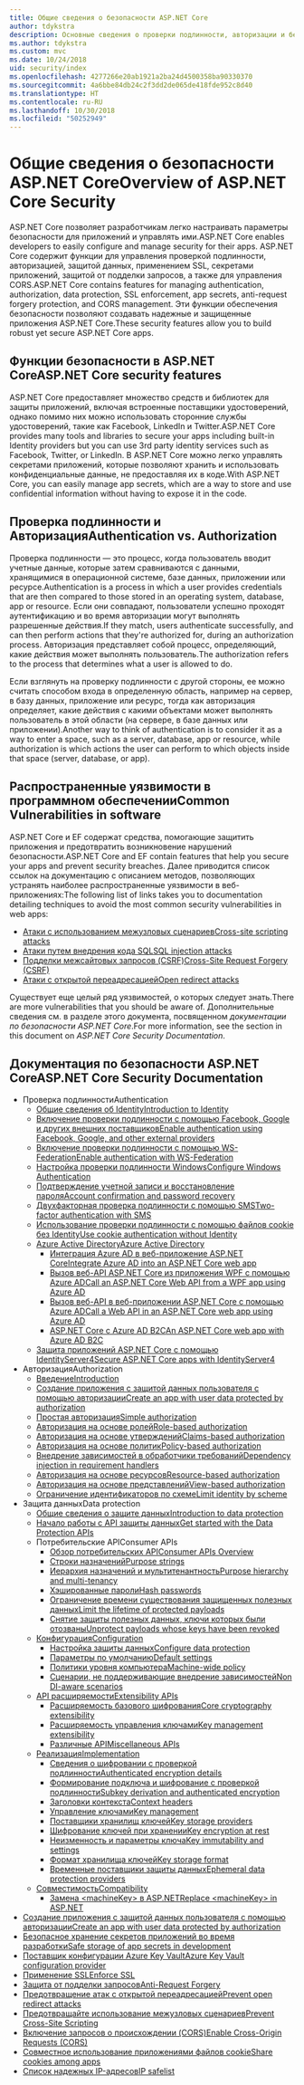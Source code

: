 ```yaml
---
title: Общие сведения о безопасности ASP.NET Core
author: tdykstra
description: Основные сведения о проверки подлинности, авторизации и безопасности в ASP.NET Core.
ms.author: tdykstra
ms.custom: mvc
ms.date: 10/24/2018
uid: security/index
ms.openlocfilehash: 4277266e20ab1921a2ba24d4500358ba90330370
ms.sourcegitcommit: 4a6bbe84db24c2f3dd2de065de418fde952c8d40
ms.translationtype: HT
ms.contentlocale: ru-RU
ms.lasthandoff: 10/30/2018
ms.locfileid: "50252949"
---
```

# <a name="overview-of-aspnet-core-security"></a><span data-ttu-id="ce79a-103">Общие сведения о безопасности ASP.NET Core</span><span class="sxs-lookup"><span data-stu-id="ce79a-103">Overview of ASP.NET Core Security</span></span>

<span data-ttu-id="ce79a-104">ASP.NET Core позволяет разработчикам легко настраивать параметры безопасности для приложений и управлять ими.</span><span class="sxs-lookup"><span data-stu-id="ce79a-104">ASP.NET Core enables developers to easily configure and manage security for their apps.</span></span> <span data-ttu-id="ce79a-105">ASP.NET Core содержит функции для управления проверкой подлинности, авторизацией, защитой данных, применением SSL, секретами приложений, защитой от подделки запросов, а также для управления CORS.</span><span class="sxs-lookup"><span data-stu-id="ce79a-105">ASP.NET Core contains features for managing authentication, authorization, data protection, SSL enforcement, app secrets, anti-request forgery protection, and CORS management.</span></span> <span data-ttu-id="ce79a-106">Эти функции обеспечения безопасности позволяют создавать надежные и защищенные приложения ASP.NET Core.</span><span class="sxs-lookup"><span data-stu-id="ce79a-106">These security features allow you to build robust yet secure ASP.NET Core apps.</span></span>

## <a name="aspnet-core-security-features"></a><span data-ttu-id="ce79a-107">Функции безопасности в ASP.NET Core</span><span class="sxs-lookup"><span data-stu-id="ce79a-107">ASP.NET Core security features</span></span>

<span data-ttu-id="ce79a-108">ASP.NET Core предоставляет множество средств и библиотек для защиты приложений, включая встроенные поставщики удостоверений, однако помимо них можно использовать сторонние службы удостоверений, такие как Facebook, LinkedIn и Twitter.</span><span class="sxs-lookup"><span data-stu-id="ce79a-108">ASP.NET Core provides many tools and libraries to secure your apps including built-in Identity providers but you can use 3rd party identity services such as Facebook, Twitter, or LinkedIn.</span></span> <span data-ttu-id="ce79a-109">В ASP.NET Core можно легко управлять секретами приложений, которые позволяют хранить и использовать конфиденциальные данные, не предоставляя их в коде.</span><span class="sxs-lookup"><span data-stu-id="ce79a-109">With ASP.NET Core, you can easily manage app secrets, which are a way to store and use confidential information without having to expose it in the code.</span></span>

## <a name="authentication-vs-authorization"></a><span data-ttu-id="ce79a-110">Проверка подлинности и Авторизация</span><span class="sxs-lookup"><span data-stu-id="ce79a-110">Authentication vs. Authorization</span></span>

<span data-ttu-id="ce79a-111">Проверка подлинности — это процесс, когда пользователь вводит учетные данные, которые затем сравниваются с данными, хранящимися в операционной системе, базе данных, приложении или ресурсе.</span><span class="sxs-lookup"><span data-stu-id="ce79a-111">Authentication is a process in which a user provides credentials that are then compared to those stored in an operating system, database, app or resource.</span></span> <span data-ttu-id="ce79a-112">Если они совпадают, пользователи успешно проходят аутентификацию и во время авторизации могут выполнять разрешенные действия.</span><span class="sxs-lookup"><span data-stu-id="ce79a-112">If they match, users authenticate successfully, and can then perform actions that they're authorized for, during an authorization process.</span></span> <span data-ttu-id="ce79a-113">Авторизация представляет собой процесс, определяющий, какие действия может выполнять пользователь.</span><span class="sxs-lookup"><span data-stu-id="ce79a-113">The authorization refers to the process that determines what a user is allowed to do.</span></span>

<span data-ttu-id="ce79a-114">Если взглянуть на проверку подлинности с другой стороны, ее можно считать способом входа в определенную область, например на сервер, в базу данных, приложение или ресурс, тогда как авторизация определяет, какие действия с какими объектами может выполнять пользователь в этой области (на сервере, в базе данных или приложении).</span><span class="sxs-lookup"><span data-stu-id="ce79a-114">Another way to think of authentication is to consider it as a way to enter a space, such as a server, database, app or resource, while authorization is which actions the user can perform to which objects inside that space (server, database, or app).</span></span>

## <a name="common-vulnerabilities-in-software"></a><span data-ttu-id="ce79a-115">Распространенные уязвимости в программном обеспечении</span><span class="sxs-lookup"><span data-stu-id="ce79a-115">Common Vulnerabilities in software</span></span>

<span data-ttu-id="ce79a-116">ASP.NET Core и EF содержат средства, помогающие защитить приложения и предотвратить возникновение нарушений безопасности.</span><span class="sxs-lookup"><span data-stu-id="ce79a-116">ASP.NET Core and EF contain features that help you secure your apps and prevent security breaches.</span></span> <span data-ttu-id="ce79a-117">Далее приводится список ссылок на документацию с описанием методов, позволяющих устранять наиболее распространенные уязвимости в веб-приложениях:</span><span class="sxs-lookup"><span data-stu-id="ce79a-117">The following list of links takes you to documentation detailing techniques to avoid the most common security vulnerabilities in web apps:</span></span>

* [<span data-ttu-id="ce79a-118">Атаки с использованием межузловых сценариев</span><span class="sxs-lookup"><span data-stu-id="ce79a-118">Cross-site scripting attacks</span></span>](xref:security/cross-site-scripting)
* [<span data-ttu-id="ce79a-119">Атаки путем внедрения кода SQL</span><span class="sxs-lookup"><span data-stu-id="ce79a-119">SQL injection attacks</span></span>](/ef/core/querying/raw-sql)
* [<span data-ttu-id="ce79a-120">Подделки межсайтовых запросов (CSRF)</span><span class="sxs-lookup"><span data-stu-id="ce79a-120">Cross-Site Request Forgery (CSRF)</span></span>](xref:security/anti-request-forgery)
* [<span data-ttu-id="ce79a-121">Атаки с открытой переадресацией</span><span class="sxs-lookup"><span data-stu-id="ce79a-121">Open redirect attacks</span></span>](xref:security/preventing-open-redirects)

<span data-ttu-id="ce79a-122">Существует еще целый ряд уязвимостей, о которых следует знать.</span><span class="sxs-lookup"><span data-stu-id="ce79a-122">There are more vulnerabilities that you should be aware of.</span></span> <span data-ttu-id="ce79a-123">Дополнительные сведения см. в разделе этого документа, посвященном *документации по безопасности ASP.NET Core*.</span><span class="sxs-lookup"><span data-stu-id="ce79a-123">For more information, see the section in this document on *ASP.NET Core Security Documentation*.</span></span>

## <a name="aspnet-core-security-documentation"></a><span data-ttu-id="ce79a-124">Документация по безопасности ASP.NET Core</span><span class="sxs-lookup"><span data-stu-id="ce79a-124">ASP.NET Core Security Documentation</span></span>

* <span data-ttu-id="ce79a-125">Проверка подлинности</span><span class="sxs-lookup"><span data-stu-id="ce79a-125">Authentication</span></span>
  * [<span data-ttu-id="ce79a-126">Общие сведения об Identity</span><span class="sxs-lookup"><span data-stu-id="ce79a-126">Introduction to Identity</span></span>](xref:security/authentication/identity)
  * [<span data-ttu-id="ce79a-127">Включение проверки подлинности с помощью Facebook, Google и других внешних поставщиков</span><span class="sxs-lookup"><span data-stu-id="ce79a-127">Enable authentication using Facebook, Google, and other external providers</span></span>](xref:security/authentication/social/index)
  * [<span data-ttu-id="ce79a-128">Включение проверки подлинности с помощью WS-Federation</span><span class="sxs-lookup"><span data-stu-id="ce79a-128">Enable authentication with WS-Federation</span></span>](xref:security/authentication/ws-federation)
  * [<span data-ttu-id="ce79a-129">Настройка проверки подлинности Windows</span><span class="sxs-lookup"><span data-stu-id="ce79a-129">Configure Windows Authentication</span></span>](xref:security/authentication/windowsauth)
  * [<span data-ttu-id="ce79a-130">Подтверждение учетной записи и восстановление пароля</span><span class="sxs-lookup"><span data-stu-id="ce79a-130">Account confirmation and password recovery</span></span>](xref:security/authentication/accconfirm)
  * [<span data-ttu-id="ce79a-131">Двухфакторная проверка подлинности с помощью SMS</span><span class="sxs-lookup"><span data-stu-id="ce79a-131">Two-factor authentication with SMS</span></span>](xref:security/authentication/2fa)
  * [<span data-ttu-id="ce79a-132">Использование проверки подлинности с помощью файлов cookie без Identity</span><span class="sxs-lookup"><span data-stu-id="ce79a-132">Use cookie authentication without Identity</span></span>](xref:security/authentication/cookie)
  * [<span data-ttu-id="ce79a-133">Azure Active Directory</span><span class="sxs-lookup"><span data-stu-id="ce79a-133">Azure Active Directory</span></span>](xref:security/authentication/azure-active-directory/index)
    * [<span data-ttu-id="ce79a-134">Интеграция Azure AD в веб-приложение ASP.NET Core</span><span class="sxs-lookup"><span data-stu-id="ce79a-134">Integrate Azure AD into an ASP.NET Core web app</span></span>](https://azure.microsoft.com/documentation/samples/active-directory-dotnet-webapp-openidconnect-aspnetcore/)
    * [<span data-ttu-id="ce79a-135">Вызов веб-API ASP.NET Core из приложения WPF с помощью Azure AD</span><span class="sxs-lookup"><span data-stu-id="ce79a-135">Call an ASP.NET Core Web API from a WPF app using Azure AD</span></span>](https://azure.microsoft.com/documentation/samples/active-directory-dotnet-native-aspnetcore/)
    * [<span data-ttu-id="ce79a-136">Вызов веб-API в веб-приложении ASP.NET Core с помощью Azure AD</span><span class="sxs-lookup"><span data-stu-id="ce79a-136">Call a Web API in an ASP.NET Core web app using Azure AD</span></span>](https://azure.microsoft.com/documentation/samples/active-directory-dotnet-webapp-webapi-openidconnect-aspnetcore/)
    * [<span data-ttu-id="ce79a-137">ASP.NET Core с Azure AD B2C</span><span class="sxs-lookup"><span data-stu-id="ce79a-137">An ASP.NET Core web app with Azure AD B2C</span></span>](https://azure.microsoft.com/resources/samples/active-directory-b2c-dotnetcore-webapp/)
  * [<span data-ttu-id="ce79a-138">Защита приложений ASP.NET Core с помощью IdentityServer4</span><span class="sxs-lookup"><span data-stu-id="ce79a-138">Secure ASP.NET Core apps with IdentityServer4</span></span>](https://identityserver4.readthedocs.io)
* <span data-ttu-id="ce79a-139">Авторизация</span><span class="sxs-lookup"><span data-stu-id="ce79a-139">Authorization</span></span>
  * [<span data-ttu-id="ce79a-140">Введение</span><span class="sxs-lookup"><span data-stu-id="ce79a-140">Introduction</span></span>](xref:security/authorization/introduction)
  * [<span data-ttu-id="ce79a-141">Создание приложения с защитой данных пользователя с помощью авторизации</span><span class="sxs-lookup"><span data-stu-id="ce79a-141">Create an app with user data protected by authorization</span></span>](xref:security/authorization/secure-data)
  * [<span data-ttu-id="ce79a-142">Простая авторизация</span><span class="sxs-lookup"><span data-stu-id="ce79a-142">Simple authorization</span></span>](xref:security/authorization/simple)
  * [<span data-ttu-id="ce79a-143">Авторизация на основе ролей</span><span class="sxs-lookup"><span data-stu-id="ce79a-143">Role-based authorization</span></span>](xref:security/authorization/roles)
  * [<span data-ttu-id="ce79a-144">Авторизация на основе утверждений</span><span class="sxs-lookup"><span data-stu-id="ce79a-144">Claims-based authorization</span></span>](xref:security/authorization/claims)
  * [<span data-ttu-id="ce79a-145">Авторизация на основе политик</span><span class="sxs-lookup"><span data-stu-id="ce79a-145">Policy-based authorization</span></span>](xref:security/authorization/policies)
  * [<span data-ttu-id="ce79a-146">Внедрение зависимостей в обработчики требований</span><span class="sxs-lookup"><span data-stu-id="ce79a-146">Dependency injection in requirement handlers</span></span>](xref:security/authorization/dependencyinjection)
  * [<span data-ttu-id="ce79a-147">Авторизация на основе ресурсов</span><span class="sxs-lookup"><span data-stu-id="ce79a-147">Resource-based authorization</span></span>](xref:security/authorization/resourcebased)
  * [<span data-ttu-id="ce79a-148">Авторизация на основе представлений</span><span class="sxs-lookup"><span data-stu-id="ce79a-148">View-based authorization</span></span>](xref:security/authorization/views)
  * [<span data-ttu-id="ce79a-149">Ограничение идентификаторов по схеме</span><span class="sxs-lookup"><span data-stu-id="ce79a-149">Limit identity by scheme</span></span>](xref:security/authorization/limitingidentitybyscheme)
* <span data-ttu-id="ce79a-150">Защита данных</span><span class="sxs-lookup"><span data-stu-id="ce79a-150">Data protection</span></span>
  * [<span data-ttu-id="ce79a-151">Общие сведения о защите данных</span><span class="sxs-lookup"><span data-stu-id="ce79a-151">Introduction to data protection</span></span>](xref:security/data-protection/introduction)
  * [<span data-ttu-id="ce79a-152">Начало работы с API защиты данных</span><span class="sxs-lookup"><span data-stu-id="ce79a-152">Get started with the Data Protection APIs</span></span>](xref:security/data-protection/using-data-protection)
  * <span data-ttu-id="ce79a-153">Потребительские API</span><span class="sxs-lookup"><span data-stu-id="ce79a-153">Consumer APIs</span></span>
    * [<span data-ttu-id="ce79a-154">Обзор потребительских API</span><span class="sxs-lookup"><span data-stu-id="ce79a-154">Consumer APIs Overview</span></span>](xref:security/data-protection/consumer-apis/overview)
    * [<span data-ttu-id="ce79a-155">Строки назначений</span><span class="sxs-lookup"><span data-stu-id="ce79a-155">Purpose strings</span></span>](xref:security/data-protection/consumer-apis/purpose-strings)
    * [<span data-ttu-id="ce79a-156">Иерархия назначений и мультитенантность</span><span class="sxs-lookup"><span data-stu-id="ce79a-156">Purpose hierarchy and multi-tenancy</span></span>](xref:security/data-protection/consumer-apis/purpose-strings-multitenancy)
    * [<span data-ttu-id="ce79a-157">Хэшированные пароли</span><span class="sxs-lookup"><span data-stu-id="ce79a-157">Hash passwords</span></span>](xref:security/data-protection/consumer-apis/password-hashing)
    * [<span data-ttu-id="ce79a-158">Ограничение времени существования защищенных полезных данных</span><span class="sxs-lookup"><span data-stu-id="ce79a-158">Limit the lifetime of protected payloads</span></span>](xref:security/data-protection/consumer-apis/limited-lifetime-payloads)
    * [<span data-ttu-id="ce79a-159">Снятие защиты полезных данных, ключи которых были отозваны</span><span class="sxs-lookup"><span data-stu-id="ce79a-159">Unprotect payloads whose keys have been revoked</span></span>](xref:security/data-protection/consumer-apis/dangerous-unprotect)
  * [<span data-ttu-id="ce79a-160">Конфигурация</span><span class="sxs-lookup"><span data-stu-id="ce79a-160">Configuration</span></span>](xref:security/data-protection/configuration/index)
    * [<span data-ttu-id="ce79a-161">Настройка защиты данных</span><span class="sxs-lookup"><span data-stu-id="ce79a-161">Configure data protection</span></span>](xref:security/data-protection/configuration/overview)
    * [<span data-ttu-id="ce79a-162">Параметры по умолчанию</span><span class="sxs-lookup"><span data-stu-id="ce79a-162">Default settings</span></span>](xref:security/data-protection/configuration/default-settings)
    * [<span data-ttu-id="ce79a-163">Политики уровня компьютера</span><span class="sxs-lookup"><span data-stu-id="ce79a-163">Machine-wide policy</span></span>](xref:security/data-protection/configuration/machine-wide-policy)
    * [<span data-ttu-id="ce79a-164">Сценарии, не поддерживающие внедрение зависимостей</span><span class="sxs-lookup"><span data-stu-id="ce79a-164">Non DI-aware scenarios</span></span>](xref:security/data-protection/configuration/non-di-scenarios)
  * [<span data-ttu-id="ce79a-165">API расширяемости</span><span class="sxs-lookup"><span data-stu-id="ce79a-165">Extensibility APIs</span></span>](xref:security/data-protection/extensibility/index)
    * [<span data-ttu-id="ce79a-166">Расширяемость базового шифрования</span><span class="sxs-lookup"><span data-stu-id="ce79a-166">Core cryptography extensibility</span></span>](xref:security/data-protection/extensibility/core-crypto)
    * [<span data-ttu-id="ce79a-167">Расширяемость управления ключами</span><span class="sxs-lookup"><span data-stu-id="ce79a-167">Key management extensibility</span></span>](xref:security/data-protection/extensibility/key-management)
    * [<span data-ttu-id="ce79a-168">Различные API</span><span class="sxs-lookup"><span data-stu-id="ce79a-168">Miscellaneous APIs</span></span>](xref:security/data-protection/extensibility/misc-apis)
  * [<span data-ttu-id="ce79a-169">Реализация</span><span class="sxs-lookup"><span data-stu-id="ce79a-169">Implementation</span></span>](xref:security/data-protection/implementation/index)
    * [<span data-ttu-id="ce79a-170">Сведения о шифровании с проверкой подлинности</span><span class="sxs-lookup"><span data-stu-id="ce79a-170">Authenticated encryption details</span></span>](xref:security/data-protection/implementation/authenticated-encryption-details)
    * [<span data-ttu-id="ce79a-171">Формирование подключа и шифрование с проверкой подлинности</span><span class="sxs-lookup"><span data-stu-id="ce79a-171">Subkey derivation and authenticated encryption</span></span>](xref:security/data-protection/implementation/subkeyderivation)
    * [<span data-ttu-id="ce79a-172">Заголовки контекста</span><span class="sxs-lookup"><span data-stu-id="ce79a-172">Context headers</span></span>](xref:security/data-protection/implementation/context-headers)
    * [<span data-ttu-id="ce79a-173">Управление ключами</span><span class="sxs-lookup"><span data-stu-id="ce79a-173">Key management</span></span>](xref:security/data-protection/implementation/key-management)
    * [<span data-ttu-id="ce79a-174">Поставщики хранилищ ключей</span><span class="sxs-lookup"><span data-stu-id="ce79a-174">Key storage providers</span></span>](xref:security/data-protection/implementation/key-storage-providers)
    * [<span data-ttu-id="ce79a-175">Шифрование ключей при хранении</span><span class="sxs-lookup"><span data-stu-id="ce79a-175">Key encryption at rest</span></span>](xref:security/data-protection/implementation/key-encryption-at-rest)
    * [<span data-ttu-id="ce79a-176">Неизменность и параметры ключа</span><span class="sxs-lookup"><span data-stu-id="ce79a-176">Key immutability and settings</span></span>](xref:security/data-protection/implementation/key-immutability)
    * [<span data-ttu-id="ce79a-177">Формат хранилища ключей</span><span class="sxs-lookup"><span data-stu-id="ce79a-177">Key storage format</span></span>](xref:security/data-protection/implementation/key-storage-format)
    * [<span data-ttu-id="ce79a-178">Временные поставщики защиты данных</span><span class="sxs-lookup"><span data-stu-id="ce79a-178">Ephemeral data protection providers</span></span>](xref:security/data-protection/implementation/key-storage-ephemeral)
  * [<span data-ttu-id="ce79a-179">Совместимость</span><span class="sxs-lookup"><span data-stu-id="ce79a-179">Compatibility</span></span>](xref:security/data-protection/compatibility/index)
    * [<span data-ttu-id="ce79a-180">Замена \<machineKey> в ASP.NET</span><span class="sxs-lookup"><span data-stu-id="ce79a-180">Replace \<machineKey> in ASP.NET</span></span>](xref:security/data-protection/compatibility/replacing-machinekey)
* [<span data-ttu-id="ce79a-181">Создание приложения с защитой данных пользователя с помощью авторизации</span><span class="sxs-lookup"><span data-stu-id="ce79a-181">Create an app with user data protected by authorization</span></span>](xref:security/authorization/secure-data)
* [<span data-ttu-id="ce79a-182">Безопасное хранение секретов приложений во время разработки</span><span class="sxs-lookup"><span data-stu-id="ce79a-182">Safe storage of app secrets in development</span></span>](xref:security/app-secrets)
* [<span data-ttu-id="ce79a-183">Поставщик конфигурации Azure Key Vault</span><span class="sxs-lookup"><span data-stu-id="ce79a-183">Azure Key Vault configuration provider</span></span>](xref:security/key-vault-configuration)
* [<span data-ttu-id="ce79a-184">Применение SSL</span><span class="sxs-lookup"><span data-stu-id="ce79a-184">Enforce SSL</span></span>](xref:security/enforcing-ssl)
* [<span data-ttu-id="ce79a-185">Защита от подделки запросов</span><span class="sxs-lookup"><span data-stu-id="ce79a-185">Anti-Request Forgery</span></span>](xref:security/anti-request-forgery)
* [<span data-ttu-id="ce79a-186">Предотвращение атак с открытой переадресацией</span><span class="sxs-lookup"><span data-stu-id="ce79a-186">Prevent open redirect attacks</span></span>](xref:security/preventing-open-redirects)
* [<span data-ttu-id="ce79a-187">Предотвращайте использование межузловых сценариев</span><span class="sxs-lookup"><span data-stu-id="ce79a-187">Prevent Cross-Site Scripting</span></span>](xref:security/cross-site-scripting)
* [<span data-ttu-id="ce79a-188">Включение запросов о происхождении (CORS)</span><span class="sxs-lookup"><span data-stu-id="ce79a-188">Enable Cross-Origin Requests (CORS)</span></span>](xref:security/cors)
* [<span data-ttu-id="ce79a-189">Совместное использование приложениями файлов cookie</span><span class="sxs-lookup"><span data-stu-id="ce79a-189">Share cookies among apps</span></span>](xref:security/cookie-sharing)
* [<span data-ttu-id="ce79a-190">Список надежных IP-адресов</span><span class="sxs-lookup"><span data-stu-id="ce79a-190">IP safelist</span></span>](xref:security/ip-safelist)
